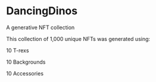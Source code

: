 # DancingDinos
A generative NFT collection

This collection of 1,000 unique NFTs was generated using:

10 T-rexs

10 Backgrounds

10 Accessories
